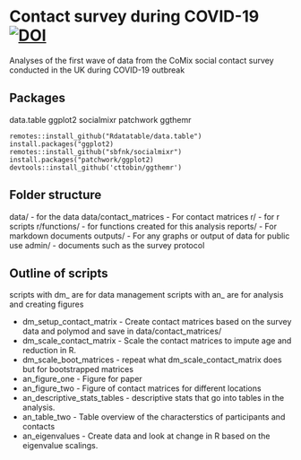 # Contact survey during COVID-19  [![DOI](https://zenodo.org/badge/253430563.svg)](https://zenodo.org/badge/latestdoi/253430563)

Analyses of the first wave of data from the CoMix social contact survey conducted in the UK during COVID-19 outbreak


## Packages
data.table
ggplot2
socialmixr
patchwork
ggthemr
```
remotes::install_github("Rdatatable/data.table")
install.packages("ggplot2)
remotes::install_github("sbfnk/socialmixr")
install.packages("patchwork/ggplot2)
devtools::install_github('cttobin/ggthemr')
```

## Folder structure

data/ - for the data
data/contact_matrices - For contact matrices
r/ - for r scripts
r/functions/ - for functions created for this analysis
reports/ - For markdown documents
outputs/ - For any graphs or output of data for public use
admin/ - documents such as the survey protocol 

## Outline of scripts

scripts with dm_ are for data management
scripts with an_ are for analysis and creating figures

* dm_setup_contact_matrix - Create contact matrices based on the survey data and polymod and save in data/contact_matrices/
* dm_scale_contact_matrix - Scale the contact matrices to impute age and reduction in R. 
* dm_scale_boot_matrices - repeat what dm_scale_contact_matrix does but for bootstrapped matrices
* an_figure_one - Figure for paper
* an_figure_two - Figure of contact matrices for different locations
* an_descriptive_stats_tables -  descriptive stats that go into tables in the analysis.
* an_table_two - Table overview of the characterstics of participants and contacts
* an_eigenvalues - Create data and look at change in R based on the eigenvalue scalings. 


 
 



